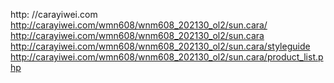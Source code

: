 http: //carayiwei.com
http://carayiwei.com/wmn608/wnm608_202130_ol2/sun.cara/
http://carayiwei.com/wmn608/wnm608_202130_ol2/sun.cara
http://carayiwei.com/wmn608/wnm608_202130_ol2/sun.cara/styleguide
http://carayiwei.com/wmn608/wnm608_202130_ol2/sun.cara/product_list.php